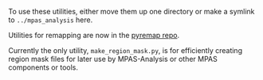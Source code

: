 To use these utilities, either move them up one directory or make a symlink to
`../mpas_analysis` here.

Utilities for remapping are now in the [pyremap repo](https://github.com/MPAS-Dev/pyremap/tree/main/examples).

Currently the only utility, `make_region_mask.py`, is for efficiently creating
region mask files for later use by MPAS-Analysis or other MPAS components or
tools.